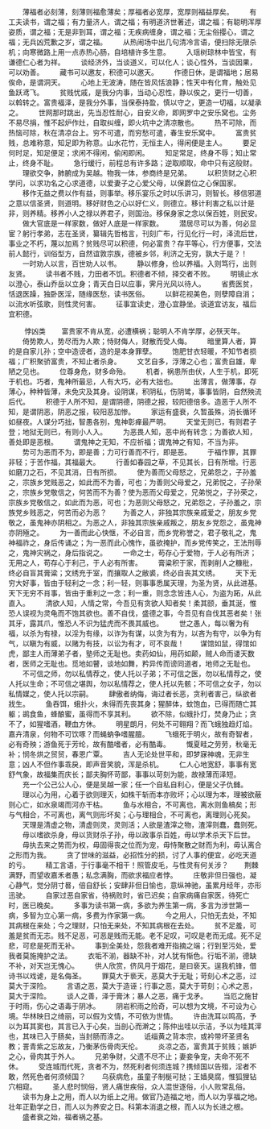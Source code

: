 <!-- { "loadSidebar": true } -->
　　薄福者必刻薄，刻薄则福愈薄矣；厚福者必宽厚，宽厚则福益厚矣。 
　　有工夫读书，谓之福；有力量济人，谓之福；有明道济世著述，谓之福；有聪明浑厚姿质，谓之福；无是非到耳，谓之福；无疾病缠身，谓之福；无尘俗撄心，谓之福；无兵凶荒歉之岁，谓之福。 
　　从热闹场中出几句清冷言语，便扫除无限杀机；向寒微路上用一点赤热心肠，自培植许多生意。 
　　入瑶树琼林中皆宝，有谦德仁心者为祥。 
　　谈经济外，当谈道义，可以化人；谈心性外，当谈因果，可以劝善。 
　　藏书可以邀友，积德可以邀天。 
　　作德日休，是谓福地；居易俟命，是谓洞天。 
　　心地上无波涛，随在皆风恬浪静；性天中有化育，触处见鱼跃鸢飞。 
　　贫贱忧戚，是我分内事，当动心忍性，静以俟之，更行一切善，以斡转之。富贵福泽，是我分外事，当保泰持盈，慎以守之，更造一切福，以凝承之。 
　　世网那时跳出，先当忍性耐心，自安义命，即网罗中之安乐窝也。尘务不易尽捐，惟不起炉作灶，自取纠缠，即火坑中之清凉散也。 
　　热不可除，而热恼可除，秋在清凉台上。穷不可遣，而穷愁可遣，春生安乐窝中。 
　　富贵贫贱，总难称意，知足即为称意。山水花竹，无恒主人，得闲便是主人。 
　　要足何时足，知足便足；求闲不得闲，偷闲即闲。 
　　知足常足，终身不辱；知止常止，终身不耻。 
　　急行缓行，前程总有许多路；逆取顺取，命中只有这般财。 
　　理欲交争，肺腑成为吴越。物我一体，参商终是兄弟。 
　　以积货财之心积学问，以求功名之心求道德，以爱妻子之心爱父母，以保爵位之心保国家。 
　　移作无益之费以作有益，则事举。移乐宴乐之时以乐讲习，则智长。移信邪道之意以信圣贤，则道明。移好财色之心以好仁义，则德立。移计利害之私以计是非，则养精。移养小人之禄以养君子，则国治。移保身家之念以保百姓，则民安。 
　　做大官底是一样家数，做好人底是一样家数。 
　　潜居尽可以为善，何必显宦？躬行孝弟，志在圣贤，纂辑先哲格言，刊刻广布，行见化行一时，泽流后世，事业之不朽，蔑以加焉？贫贱尽可以积德，何必富贵？存平等心，行方便事，交法前人懿行，训俗型方，自然谊敦宗族，德被乡邻，利济之无穷，孰大于是？！ 
　　一时劝人以言，百世劝人以书。 
　　静以修身，俭以养福。入则笃行，出则友贤。 
　　读书者不贱，力田者不饥。积德者不倾，择交者不败。 
　　明镜止水以澄心，泰山乔岳以立身；青天白日以应事，霁月光风以待人。 
　　省费医贫，恬退医躁，独卧医淫，随缘医愁，读书医俗。 
　　以鲜花视美色，则孽障自消；以流水听弦歌，则性灵何害。 
　　征事宜读史，澄心宜静坐。谈道宜访友，福后宜积德。 

　　 悖凶类 
　　富贵家不肯从宽，必遭横祸；聪明人不肯学厚，必殀天年。 
　　倚势欺人，势尽而为人欺；恃财侮人，财散而受人侮。 
　　暗里算人者，算的是自家儿孙；空中造谤者，造的是本身罪孽。 
　　饱肥甘衣轻暖，不知节者损福；广积聚骄富贵，不知止者杀身。 
　　文艺自多，浮薄之心也；富贵自雄，卑陋之见也。 
　　位尊身危，财多命殆。 
　　机者，祸患所由伏，人生于机，即死于机也。巧者，鬼神所最忌，人有大巧，必有大拙也。 
　　出薄言，做薄事，存薄心，种种皆薄，未免灾及其身。设阴谋，积阴私，伤阴骘，事事皆阴，自然殃流后代。 
　　积德于人所不知，是谓阴德，阴德之报，较阳德倍多。造恶于人所不知，是谓阴恶，阴恶之报，较阳恶加惨。 
　　家运有盛衰，久暂虽殊，消长循环如昼夜。人谋分巧拙，智愚各别，鬼神彰瘅最严明。 
　　天堂无则已，有则君子登；地狱无则已，有则小人入。 
　　为恶畏人知，恶中尚有转念；为善欲人知，善处即是恶根。 
　　谓鬼神之无知，不应祈福；谓鬼神之有知，不当为非。 
　　势可为恶而不为，即是善；力可行善而不行，即是恶。 
　　于福作罪，其罪非轻；于苦作福，其福最大。 
　　行善如春园之草，不见其长，日有所增。行恶如磨刀之石，不见其消，日有所损。 
　　使为善而父母怒之，兄弟怨之，子孙羞之，宗族乡党贱恶之，如此而不为善，可也；为善则父母爱之，兄弟悦之，子孙荣之，宗族乡党敬信之，何苦而不为善？使为恶而父母爱之，兄弟悦之，子孙荣之，宗族乡党敬信之，如此而为恶，可也；为恶则父母怒之，兄弟怨之，子孙羞之，宗族党乡贱恶之，何苦而必为恶？ 
　　为善之人，非独其宗族亲戚爱之，朋友乡党敬之，虽鬼神亦阴相之。为恶之人，非独其宗族亲戚叛之，朋友乡党怨之，虽鬼神亦阴殛之。 
　　为一善而此心快惬，不必自言，而乡党称誉之，君子敬礼之，鬼神福祚之，身后传诵之；为一恶而此心愧怍，虽欲掩护，而乡党传笑之，王法刑辱之，鬼神灾祸之，身后指说之。 
　　一命之士，苟存心于爱物，于人必有所济；无用之人，苟存心于利己，于人必有所害。 
　　膏粱积于家，而剥削人之糠秕，终必自盲其膏粱；文绣充于室，而攘取人之敝裘，终必自丧其文绣。 
　　天下无穷大好事，皆由于轻利之一念；利一轻，则事事悉属天理，为圣为贤，从此进基。天下无穷不肖事，皆由于重利之一念；利一重，则念念皆违人心，为盗为跖，从此直入。 
　　清欲人知，人情之常，今吾见有贪欲人知者矣！柔其颐，垂其涎，惟恐人误视为灵龟而不饱其欲也。善不自伐，盛德之事，今吾见有自伐其恶者矣！张其牙，露其爪，惟恐人不识为猛虎而不畏其威也。 
　　世之愚人，每以奢为有福，以杀为有禄，以淫为有缘，以诈为有谋，以贪为有为，以吝为有守，以争为有气，以瞋为有威，以赌为有技，以讼为有才，可不哀哉！ 
　　谋馆如鼠，得馆如虎，鄙主人而薄弟子者，塾师之无耻也。卖药如仙，用药如颠，贼人命而诿天数者，医师之无耻也。觅地如瞽，谈地如舞，矜异传而谤同道者，地师之无耻也。 
　　不可信之师，勿以私情荐之，使人托以子弟；不可信之医，勿以私情荐之，使人托以生命；不可信之堪舆，勿以私情荐之，使人托以先骸；不可信之女子，勿以私情媒之，使人托以宗嗣。 
　　肆傲者纳侮，诲过者长恶，贪利者害己，纵欲者戕生。 
　　鱼吞饵，蛾扑火，未得而先丧其身；猩醉体，蚊饱血，已得而随亡其躯；鹚食鱼，蜂酿蜜，虽得而不享其利。 
　　欲不除，似蛾扑灯，焚身乃止；贪不了，如猩嗜酒，鞭血方休。 
　　明星朗月，何处不可翱翔？而飞蛾独趋灯焰。嘉卉清泉，何物不可饮啄？而蝇蚋争嗜腥膻。 
　　飞蛾死于明火，故有奇智者，必有奇殃；游鱼死于芳纶，故有酷嗜者，必有酷毒。 
　　慨夏畦之劳劳，秋毫无补；悯冬烘之贸贸，春恩广覃。 
　　吉人无论处世平和，即梦寐神魂，无非生意；凶人不但作事乖戾，即声音笑貌，浑是杀机。 
　　仁人心地宽舒，事事有宽舒气象，故福集而庆长；鄙夫胸怀苛鄙，事事以苛刻为能，故禄薄而泽短。 
　　充一个公己公人心，便是吴越一家；任一个自私自利心，便是父子仇雠。 
　　理以心为用，心着于欲则理灭，如株干斩而本亦败坏；心以理为本，理被欲蔽则心亡，如水泉竭而河亦干枯。 
　　鱼与水相合，不可离也，离水则鱼槁矣；形与气相合，不可离也，离气则形坏矣；心与理相合，不可离也，离理则心死矣。 
　　天理是清虚之物，清虚则灵，灵则活；人欲是渣滓之物，渣滓则蠢，蠢则死。 
　　毋以嗜欲杀身，毋以货财杀子孙，毋以政事杀百姓，毋以学术杀天下后世。 
　　毋执去来之势而为权，毋固得丧之位而为宠，毋恃聚散之财而为利，毋认离合之形而为我。 
　　贪了世味的滋益，必招性分的损，讨了人事的便宜，必吃天道的亏。 
　　精工言语，于行事毫不相干！照管皮毛，与性灵有何关涉？ 
　　荆棘满野，而望收嘉禾者愚；私念满胸，而欲求福应者悖。 
　　庄敬非但日强也，凝心静气，觉分阴寸晷，倍自舒长；安肆非但日愉也，意纵神驰，虽累月经年，亦形迅驶。 
　　自家过恶自家省，待祸败时，省已迟矣；自家病痛自家医，待死亡时，医已晚矣。 
　　多事为读书第一病，多欲为养生第一病，多言为涉世第一病，多智为立心第一病，多费为作家第一病。 
　　今之用人，只怕无去处，不知其病根在来处；今之理财，只怕无来处，不知其病根在去处。 
　　贫不足羞，可羞是贫而无志。贱不足恶，可恶是贱而无能。老不足叹，可叹是老而无成。死不足悲，可悲是死而无补。 
　　事到全美处，怨我者难开指摘之端；行到至污处，爱我者莫施掩护之法。 
　　衣垢不湔，器缺不补，对人犹有惭色。行垢不湔，德缺不补，对天岂无愧心。 
　　供人欣赏，侪风月于烟花，是曰亵天。逞我机锋，借诗书以戏谑，是名侮圣。 
　　罪莫大于亵天，恶莫大于无耻；苛刻心术之恶，过莫大于深险。 
　　言语之恶，莫大于造诬；行事之恶，莫大于苛刻；心术之恶，莫大于深险。 
　　谈人之善，泽于膏沐；暴人之恶，痛于戈矛。 
　　当厄之施甘于时雨，伤心之语毒于阴冰。 
　　阴岩积雨之险奇，可以想为文境，不可设为心境。华林映日之绮丽，可以假为文情，不可依为世情。 
　　许由洗耳以鸣高，予以为耳其窦也，其言已入于心矣，当剖心而澣之；陈仲出哇以示洁，予以为哇其滓也，其味已入于肠矣，当封肠而涤之。 
　　诋缁黄之背本宗，或衿带坏圣贤名教；詈青紫之忘故友，乃衡茅伤骨肉天伦。 
　　炎凉之态，富贵其于贫贱；嫉妒之心，骨肉其于外人。 
　　兄弟争财，父遗不尽不止；妻妾争宠，夫命不死不休。 
　　受连城而代死，贪者不为，然死利者何须连城？携倾国以告殂，淫者不敢，然死色者何须倾国？ 
　　乌获病危，虽童子制梴可挞；王嫱臭腐，惟狐狸钻穴相窥。 
　　圣人悲时悯俗，贤人痛世疾俗，众人混世逐俗，小人败常乱俗。 
　　读书为身上之用，而人以为纸上之用。做官乃造福之地，而人以为享福之地。壮年正勤学之日，而人以为养安之日。科第本消退之根，而人以为长进之根。 
　　盛者衰之始，福者祸之基。 
